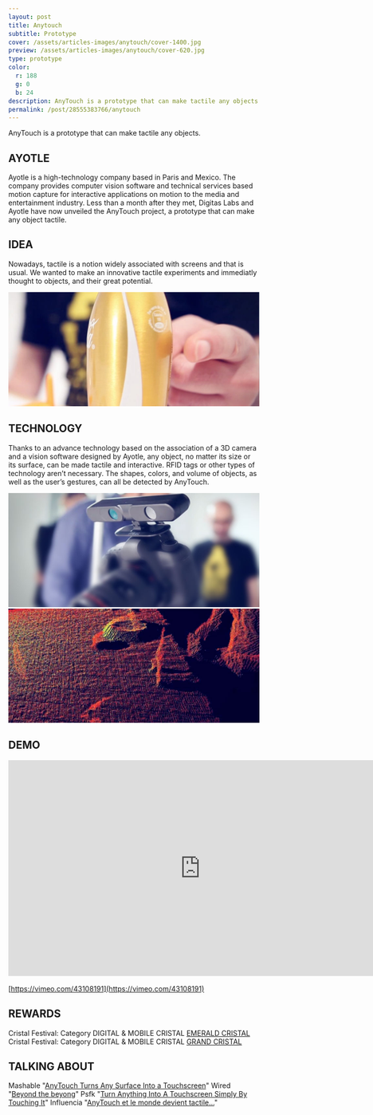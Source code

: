 ```yaml
---
layout: post
title: Anytouch
subtitle: Prototype
cover: /assets/articles-images/anytouch/cover-1400.jpg
preview: /assets/articles-images/anytouch/cover-620.jpg
type: prototype
color:
  r: 188
  g: 0
  b: 24
description: AnyTouch is a prototype that can make tactile any objects. Nowadays, tactile is a notion widely associated with screens and that is usual. We wanted to make an innovative tactile experiments and immediatly thought to objects, and their great potential.
permalink: /post/28555383766/anytouch
---
```


AnyTouch is a prototype that can make tactile any objects.

## AYOTLE

Ayotle is a high-technology company based in Paris and Mexico. The company provides computer vision software and technical services based motion capture for interactive applications on motion to the media and entertainment industry. Less than a month after they met, Digitas Labs and Ayotle have now unveiled the AnyTouch project, a prototype that can make any object tactile.

## IDEA

Nowadays, tactile is a notion widely associated with screens and that is usual. We wanted to make an innovative tactile experiments and immediatly thought to objects, and their great potential.

![image](/assets/articles-images/anytouch/anytouch3.jpg)

## TECHNOLOGY

Thanks to an advance technology based on the association of a 3D camera and a vision software designed by Ayotle, any object, no matter its size or its surface, can be made tactile and interactive. RFID tags or other types of technology aren’t necessary. The shapes, colors, and volume of objects, as well as the user’s gestures, can all be detected by AnyTouch.

![image](/assets/articles-images/anytouch/anytouch1.jpg)
![image](/assets/articles-images/anytouch/anytouch2.jpg)

## DEMO
<iframe src="https://player.vimeo.com/video/43108191" width="770" height="433" frameborder="0" webkitallowfullscreen mozallowfullscreen allowfullscreen class="uk-responsive-width"></iframe>


[https://vimeo.com/43108191](https://vimeo.com/43108191)

## REWARDS

Cristal Festival: Category DIGITAL & MOBILE CRISTAL [EMERALD CRISTAL](http://www.europecristalfestival.com/wp-content/uploads/2012/12/winners/PL_DIGITAL%20EU.pdf)
Cristal Festival: Category DIGITAL & MOBILE CRISTAL [GRAND CRISTAL](http://www.europecristalfestival.com/wp-content/uploads/2012/12/winners/PL_DIGITAL%20EU.pdf)

## TALKING ABOUT

Mashable "[AnyTouch Turns Any Surface Into a Touchscreen](http://mashable.com/2012/06/03/anytouch-touchscreen-surface/)"
Wired "[Beyond the beyong](http://www.wired.com/beyond_the_beyond/2012/06/augmented-reality-anytouch/)"
Psfk "[Turn Anything Into A Touchscreen Simply By Touching It](http://www.psfk.com/2012/05/any-surface-touchscreen.html)"
Influencia "[AnyTouch et le monde devient tactile…](http://www.influencia.net/fr/actualites1/anytouch-monde-devient-tactile,41,2660.html)"
